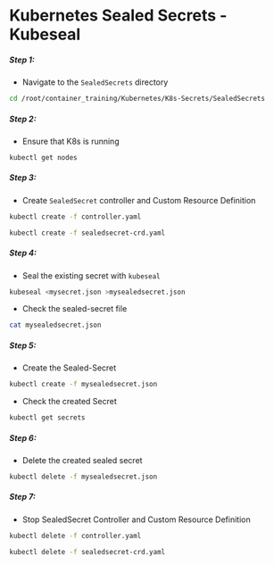 # Kubernetes Sealed Secrets - Kubeseal

##### Step 1:

* Navigate to the `SealedSecrets` directory

```bash
cd /root/container_training/Kubernetes/K8s-Secrets/SealedSecrets
```

##### Step 2:

* Ensure that K8s is running

```bash
kubectl get nodes
```

##### Step 3:

* Create `SealedSecret` controller and Custom Resource Definition

```bash
kubectl create -f controller.yaml

kubectl create -f sealedsecret-crd.yaml
```

##### Step 4:

* Seal the existing secret with `kubeseal`

```bash
kubeseal <mysecret.json >mysealedsecret.json
```

* Check the sealed-secret file 

```bash
cat mysealedsecret.json
```

##### Step 5:

* Create the Sealed-Secret

```bash
kubectl create -f mysealedsecret.json
```

* Check the created Secret

```bash
kubectl get secrets
```


##### Step 6:

* Delete the created sealed secret 

```bash
kubectl delete -f mysealedsecret.json
```


##### Step 7:

* Stop SealedSecret Controller and Custom Resource Definition

```bash
kubectl delete -f controller.yaml

kubectl delete -f sealedsecret-crd.yaml
```